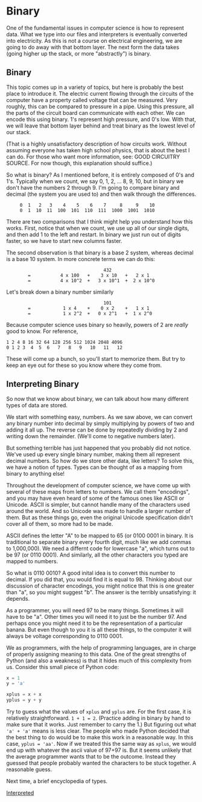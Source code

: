 # Binary

One of the fundamental issues in computer science is how to represent data.
What we type into our files and interpreters is eventually converted into
electricity. As this is not a course on electrical engineering, we are going to
do away with that bottom layer. The next form the data takes (going higher up
the stack, or more "abstractly") is binary.

## Binary

This topic comes up in a variety of topics, but here is probably the best place
to introduce it. The electric current flowing through the circuits of the
computer have a property called voltage that can be measured. Very roughly,
this can be compared to pressure in a pipe. Using this pressure, all the parts
of the circuit board can communicate with each other. We can encode this using
binary.  1's represent high pressure, and 0's low.  With that, we will leave
that bottom layer behind and treat binary as the lowest level of our stack.

(That is a highly unsatisfactory description of how circuits work. Without
assuming everyone has taken high school physics, that is about the best I can
do. For those who want more information, see: GOOD CIRCUITRY SOURCE. For now
though, this explanation should suffice.)

So what is binary? As I mentioned before, it is entirely composed of 0's and
1's. Typically when we count, we say 0, 1, 2, ... 8, 9, 10, but in binary we
don't have the numbers 2 through 9. I'm going to compare binary and decimal
(the system you are used to) and then walk through the differences.

```
     0  1   2   3    4    5    6    7     8     9    10
     0  1  10  11  100  101  110  111  1000  1001  1010
```

There are two comparisons that I think might help you understand how this
works. First, notice that when we count, we use up all of our single digits, and
then add 1 to the left and restart. In binary we just run out of digits faster,
so we have to start new columns faster.

The second observation is that binary is a base 2 system, whereas decimal is a
base 10 system. In more concrete terms we can do this:

```
                                    432
        =           4 x 100   +    3 x 10   +   2 x 1
        =           4 x 10^2  +   3 x 10^1  +  2 x 10^0
```

Let's break down a binary number similarly

```
                                    101
        =            1 x 4    +    0 x 2    +   1 x 1
        =            1 x 2^2  +   0 x 2^1   +  1 x 2^0
```

Because computer science uses binary so heavily, powers of 2 are *really* good
to know. For reference,

```
1 2 4 8 16 32 64 128 256 512 1024 2048 4096
0 1 2 3  4  5  6   7   8   9   10   11   12
```

These will come up a bunch, so you'll start to memorize them. But try to keep
an eye out for these so you know where they come from.

## Interpreting Binary

So now that we know about binary, we can talk about how many different types
of data are stored.

We start with something easy, numbers. As we saw above, we can convert any
binary number into decimal by simply multiplying by powers of two and adding it
all up. The reverse can be done by repeatedly dividing by 2 and writing down
the remainder. (We'll come to negative numbers later).

But something terrible has just happened that you probably did not notice.
We've used up every single binary number, making them all represent decimal
numbers. So how do we store other data, like letters? To solve this, we have
a notion of types. Types can be thought of as a mapping from binary to anything
else!

Throughout the development of computer science, we have come up with several
of these maps from letters to numbers. We call them "encodings", and you may
have even heard of some of the famous ones like ASCII or Unicode. ASCII is
simpler, but cannot handle many of the characters used around the world. And so
Unicode was made to handle a larger number of them. But as these things go, even
the original Unicode specification didn't cover all of them, so more had to be
made.

ASCII defines the letter "A" to be mapped to 65 (or 0100 0001 in binary. It is
traditional to separate binary every fourth digit, much like we add commas to
1,000,000). We need a differnt code for lowercase "a", which turns out to be
97 (or 0110 0001). And similarly, all the other characters you typed are
mapped to numbers.

So what is 0110 0010? A good inital idea is to convert this number to decimal.
If you did that, you would find it is equal to 98. Thinking about our discussion
of character encodings, you might notice that this is one greater than "a", so
you might suggest "b". The answer is the terribly unsatisfying: it depends.

As a programmer, you will need 97 to be many things. Sometimes it will have to
be "a". Other times you will need it to just be the number 97. And perhaps once
you might need it to be the representation of a particular banana. But even
though to you it is all these things, to the computer it will always be
voltage corresponding to 0110 0001.

We as programmers, with the help of programming languages, are in charge of
properly assigning meaning to this data. One of the great strengths of Python
(and also a weakness) is that it hides much of this complexity from us.
Consider this small piece of Python code:

```Python
x = 1
y = 'a'

xplus = x + x
yplus = y + y
```

Try to guess what the values of ``xplus`` and ``yplus`` are. For the first
case, it is relatively straightforward. ``1 + 1 = 2``. (Practice adding in
binary by hand to make sure that it works. Just remember to carry the 1.) But
figuring out what ``'a' + 'a'`` means is less clear. The people who made Python
decided that the best thing to do would be to make this work in a reasonable
way. In this case, ``yplus = 'aa'``. Now if we treated this the same way as
``xplus``, we would end up with whatever the ascii value of 97+97 is. But it
seems unlikely that the average programmer wants that to be the outcome.
Instead they guessed that people probably wanted the characters to be stuck
together. A reasonable guess.

Next time, a brief encyclopedia of types.

[Interpreted]()
